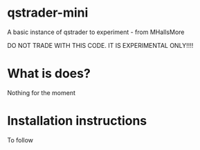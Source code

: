 # qstrader-mini
A basic instance of qstrader to experiment - from MHallsMore

DO NOT TRADE WITH THIS CODE. IT IS EXPERIMENTAL ONLY!!!!

# What is does?
Nothing for the moment

# Installation instructions
To follow
